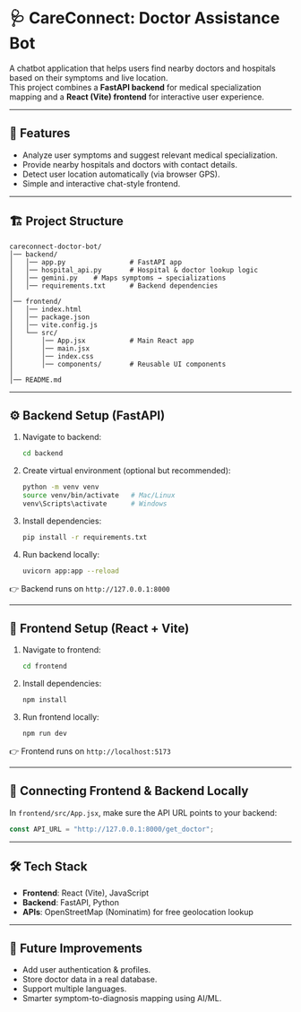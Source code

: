 # 🩺 CareConnect: Doctor Assistance Bot

A chatbot application that helps users find nearby doctors and hospitals based on their symptoms and live location.  
This project combines a **FastAPI backend** for medical specialization mapping and a **React (Vite) frontend** for interactive user experience.  

---

## 🚀 Features
- Analyze user symptoms and suggest relevant medical specialization.  
- Provide nearby hospitals and doctors with contact details.  
- Detect user location automatically (via browser GPS).  
- Simple and interactive chat-style frontend.  

---

## 🏗 Project Structure
```
careconnect-doctor-bot/
│── backend/
│   │── app.py                # FastAPI app
│   │── hospital_api.py       # Hospital & doctor lookup logic
│   │── gemini.py    # Maps symptoms → specializations
│   │── requirements.txt      # Backend dependencies
│
│── frontend/
│   │── index.html
│   │── package.json
│   │── vite.config.js
│   └── src/
│       │── App.jsx           # Main React app
│       │── main.jsx
│       │── index.css
│       │── components/       # Reusable UI components
│
│── README.md
```

---

## ⚙️ Backend Setup (FastAPI)

1. Navigate to backend:
   ```bash
   cd backend
   ```

2. Create virtual environment (optional but recommended):
   ```bash
   python -m venv venv
   source venv/bin/activate   # Mac/Linux
   venv\Scripts\activate      # Windows
   ```

3. Install dependencies:
   ```bash
   pip install -r requirements.txt
   ```

4. Run backend locally:
   ```bash
   uvicorn app:app --reload
   ```

👉 Backend runs on `http://127.0.0.1:8000`  

---

## 🎨 Frontend Setup (React + Vite)

1. Navigate to frontend:
   ```bash
   cd frontend
   ```

2. Install dependencies:
   ```bash
   npm install
   ```

3. Run frontend locally:
   ```bash
   npm run dev
   ```

👉 Frontend runs on `http://localhost:5173`  

---

## 🔗 Connecting Frontend & Backend Locally
In `frontend/src/App.jsx`, make sure the API URL points to your backend:  

```js
const API_URL = "http://127.0.0.1:8000/get_doctor";
```

---

## 🛠 Tech Stack
- **Frontend**: React (Vite), JavaScript  
- **Backend**: FastAPI, Python  
- **APIs**: OpenStreetMap (Nominatim) for free geolocation lookup  

---

## 📌 Future Improvements
- Add user authentication & profiles.  
- Store doctor data in a real database.  
- Support multiple languages.  
- Smarter symptom-to-diagnosis mapping using AI/ML.  



